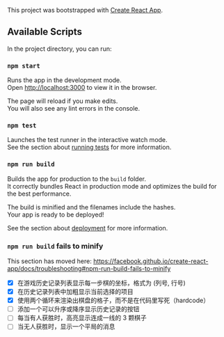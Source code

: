 This project was bootstrapped with [Create React App](https://github.com/facebook/create-react-app).

## Available Scripts

In the project directory, you can run:

### `npm start`

Runs the app in the development mode.<br>
Open [http://localhost:3000](http://localhost:3000) to view it in the browser.

The page will reload if you make edits.<br>
You will also see any lint errors in the console.

### `npm test`

Launches the test runner in the interactive watch mode.<br>
See the section about [running tests](https://facebook.github.io/create-react-app/docs/running-tests) for more information.

### `npm run build`

Builds the app for production to the `build` folder.<br>
It correctly bundles React in production mode and optimizes the build for the best performance.

The build is minified and the filenames include the hashes.<br>
Your app is ready to be deployed!

See the section about [deployment](https://facebook.github.io/create-react-app/docs/deployment) for more information.

### `npm run build` fails to minify

This section has moved here: https://facebook.github.io/create-react-app/docs/troubleshooting#npm-run-build-fails-to-minify

- [X] 在游戏历史记录列表显示每一步棋的坐标，格式为 (列号, 行号)
- [X] 在历史记录列表中加粗显示当前选择的项目
- [X] 使用两个循环来渲染出棋盘的格子，而不是在代码里写死（hardcode）
- [ ] 添加一个可以升序或降序显示历史记录的按钮
- [ ] 每当有人获胜时，高亮显示连成一线的 3 颗棋子
- [ ] 当无人获胜时，显示一个平局的消息